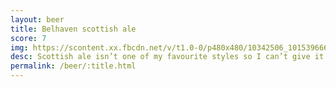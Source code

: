 ```yaml
---
layout: beer
title: Belhaven scottish ale
score: 7
img: https://scontent.xx.fbcdn.net/v/t1.0-0/p480x480/10342506_10153966649853745_2082231274376560811_n.jpg?oh=8d98180aa1776006f13d4c712f72e33e&oe=58C01E36
desc: Scottish ale isn’t one of my favourite styles so I can’t give it a top rating
permalink: /beer/:title.html
---
```

